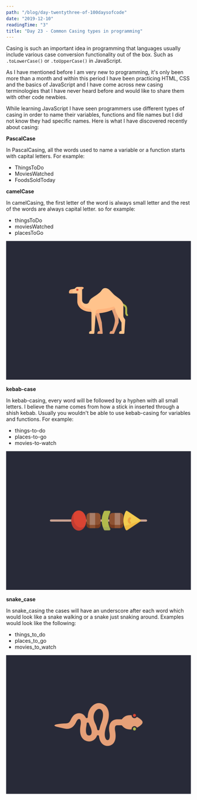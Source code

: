 ```yaml
---
path: "/blog/day-twentythree-of-100daysofcode"
date: "2019-12-10"
readingTime: "3"
title: "Day 23 - Common Casing types in programming"
---
```


Casing is such an important idea in programming that languages usually include various case conversion functionality out of the box. Such as `.toLowerCase()` or `.toUpperCase()` in JavaScript. 

As I have mentioned before I am very new to programming, it's only been more than a month and within this period I have been practicing HTML, CSS and the basics of JavaScript and I have come across new casing terminologies that I have never heard before and would like to share them with other code newbies.

While learning JavaScript I have seen programmers use different types of casing in order to name their variables, functions and file names but I did not know they had specific names. Here is what I have discovered recently about casing:

**PascalCase** 

In PascalCasing, all the words used to name a variable or a function starts with capital letters. For example:

- ThingsToDo
- MoviesWatched
- FoodsSoldToday

**camelCase**

In camelCasing, the first letter of the word is always small letter and the rest of the words are always capital letter. so for example:

- thingsToDo
- moviesWatched
- placesToGo

![camel](./images/camel.png)

**kebab-case**

In kebab-casing, every word will be followed by a hyphen with all small letters. I believe the name comes from how a stick in inserted through a shish kebab. Usually you wouldn't be able to use kebab-casing for variables and functions. For example: 

- things-to-do
- places-to-go
- movies-to-watch

![kebab](./images/kebab.png)

**snake\_case** 

In snake_casing the cases will have an underscore after each word which would look like a snake walking or a snake just snaking around. Examples would look like the following: 

- things\_to\_do
- places\_to\_go
- movies\_to\_watch

![snake](./images/snake.png)




